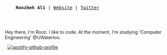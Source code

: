 <p>
  <pre>
    <strong>Roozbeh Ali</strong> | <a href="https://roozbehali.com/">Website</a> | <a href="https://twitter.com/_roozbehali">Twitter</a>
  </pre>
</p>

&nbsp;
<div>
  
  Hey there, I'm Rooz. I like to code. At the moment, I'm studying 'Computer Engineering' @UWaterloo.
</div>

&nbsp;
[![spotify-github-profile](https://spotify-github-profile.vercel.app/api/view?uid=vtuzyimbs6xxl75x73yo2tom2&cover_image=true&theme=natemoo-re&show_offline=false&background_color=000000&interchange=false&bar_color=e08300&bar_color_cover=false)](https://open.spotify.com/user/vtuzyimbs6xxl75x73yo2tom2)
